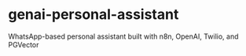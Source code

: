 # genai-personal-assistant
WhatsApp-based personal assistant built with n8n, OpenAI, Twilio, and PGVector
